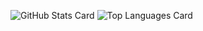 ![GitHub Stats Card](https://github-readme-stats.vercel.app/api?username=takumi34&show_icons=true&count_private=true&theme=merko)
![Top Languages Card](https://github-readme-stats.vercel.app/api/top-langs/?username=takumi34&hide=html&count_private=true&theme=merko)
